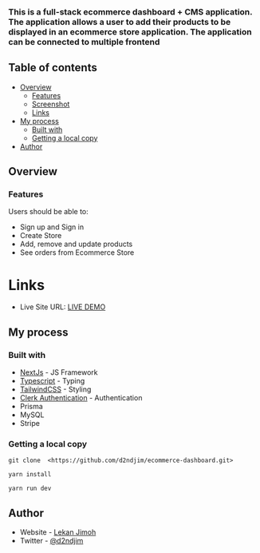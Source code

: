 ### This is a full-stack ecommerce dashboard + CMS application. The application allows a user to add their products to be displayed in an ecommerce store application. The application can be connected to multiple frontend 

## Table of contents

- [Overview](#overview)
  - [Features](#the-challenge)
  - [Screenshot](#screenshot)
  - [Links](#links)
- [My process](#my-process)
  - [Built with](#built-with)
  - [Getting a local copy](#get-local-copy)
- [Author](#author)

## Overview

### Features

Users should be able to:

- Sign up and Sign in
- Create Store
- Add, remove and update products
- See orders from Ecommerce Store

# Links

- Live Site URL: [LIVE DEMO](https://ecommerce-dashboard-bice.vercel.app/)

## My process

### Built with

- [NextJs](https://nextjs.org/) - JS Framework
- [Typescript](https://www.typescriptlang.org/) - Typing
- [TailwindCSS](https://tailwindcss.com/docs/) - Styling
- [Clerk Authentication](https://clerk.com/docs) - Authentication
- Prisma
- MySQL
- Stripe

### Getting a local copy

```
git clone  <https://github.com/d2ndjim/ecommerce-dashboard.git>
```

```
yarn install
```

```
yarn run dev
```

## Author

- Website - [Lekan Jimoh](https://d2ndjim.vercel.app/)
- Twitter - [@d2ndjim](https://www.twitter.com/d2ndjim_)
